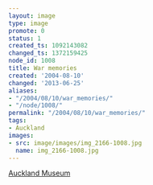 ```yaml
---
layout: image
type: image
promote: 0
status: 1
created_ts: 1092143082
changed_ts: 1372159425
node_id: 1008
title: War memories
created: '2004-08-10'
changed: '2013-06-25'
aliases:
- "/2004/08/10/war_memories/"
- "/node/1008/"
permalink: "/2004/08/10/war_memories/"
tags:
- Auckland
images:
- src: image/images/img_2166-1008.jpg
  name: img_2166-1008.jpg
---
```

[Auckland Museum](http://www.aucklandmuseum.com/)
